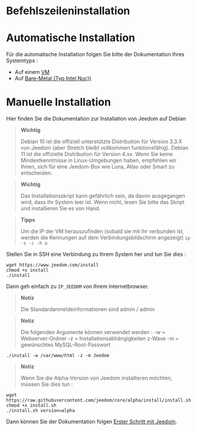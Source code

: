 # Befehlszeileninstallation

# Automatische Installation

Für die automatische Installation folgen Sie bitte der Dokumentation Ihres Systemtyps : 

- Auf einem [VM](https://doc.jeedom.com/de_DE/installation/vm)
- Auf [Bare-Metal (Typ Intel Nuc))](https://doc.jeedom.com/de_DE/installation/baremetal)

# Manuelle Installation

Hier finden Sie die Dokumentation zur Installation von Jeedom auf Debian

> **Wichtig**
>
> Debian 10 ist die offiziell unterstützte Distribution für Version 3.3.X von Jeedom (aber Stretch bleibt vollkommen funktionsfähig).  Debian 11 ist die offizielle Distribution für Version 4.xx. Wenn Sie keine Mindestkenntnisse in Linux-Umgebungen haben, empfehlen wir Ihnen, sich für eine Jeedom-Box wie Luna, Atlas oder Smart zu entscheiden.

> **Wichtig**
>
> Das Installationsskript kann gefährlich sein, da davon ausgegangen wird, dass Ihr System leer ist. Wenn nicht, lesen Sie bitte das Skript und installieren Sie es von Hand.

>**Tipps**
>
>Um die IP der VM herauszufinden (sobald sie mit ihr verbunden ist, werden die Kennungen auf dem Verbindungsbildschirm angezeigt) ``ip -s -c -h a``

Stellen Sie in SSH eine Verbindung zu Ihrem System her und tun Sie dies :

````
wget https://www.jeedom.com/install
chmod +x install
./install
````

Dann geh einfach zu ``IP_JEEDOM`` von Ihrem Internetbrowser.

> **Notiz**
>
> Die Standardanmeldeinformationen sind admin / admin

> **Notiz**
>
> Die folgenden Argumente können verwendet werden : -w = Webserver-Ordner -z = Installationsabhängigkeiten z-Wave -m = gewünschtes MySQL-Root-Passwort

````
./install -w /var/www/html -z -m Jeedom
````

>**Notiz**
>
>Wenn Sie die Alpha-Version von Jeedom installieren möchten, müssen Sie dies tun :
````
wget https://raw.githubusercontent.com/jeedom/core/alpha/install/install.sh
chmod +x install.sh
./install.sh version=alpha
````

Dann können Sie der Dokumentation folgen [Erster Schritt mit Jeedom](https://doc.jeedom.com/de_DE/premiers-pas/index).
